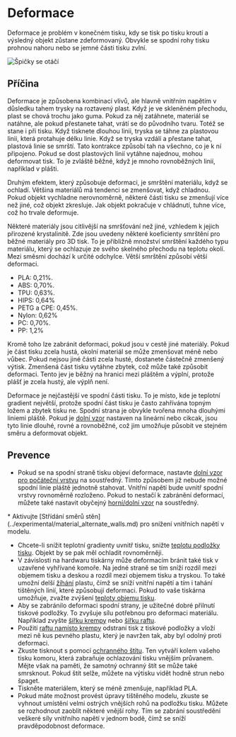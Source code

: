Deformace
====
Deformace je problém v konečném tisku, kdy se tisk po tisku kroutí a výsledný objekt zůstane zdeformovaný. Obvykle se spodní rohy tisku prohnou nahoru nebo se jemné části tisku zvlní.

![Špičky se otáčí](../../../articles/images/warping.jpg)

Příčina
----
Deformace je způsobena kombinací vlivů, ale hlavně vnitřním napětím v důsledku tahem trysky na roztavený plast. Když je ve skleněném přechodu, plast se chová trochu jako guma. Pokud za něj zatáhnete, materiál se natáhne, ale pokud přestanete tahat, vrátí se do původního tvaru. Totéž se stane i při tisku. Když tisknete dlouhou linii, tryska se táhne za plastovou linii, která protahuje délku linie. Když se tryska vzdálí a přestane tahat, plastová linie se smrští. Tato kontrakce způsobí tah na všechno, co je k ní připojeno. Pokud se dost plastových linií vytáhne najednou, mohou deformovat tisk. To je zvláště běžné, když je mnoho rovnoběžných linií, například v plášti.

Druhým efektem, který způsobuje deformaci, je smrštění materiálu, když se ochladí. Většina materiálů má tendenci se zmenšovat, když chladnou. Pokud objekt vychladne nerovnoměrně, některé části tisku se zmenšují více než jiné, což objekt zkresluje. Jak objekt pokračuje v chládnutí, tuhne více, což ho trvale deformuje.

Některé materiály jsou citlivější na smršťování než jiné, vzhledem k jejich přirozené krystalinitě. Zde jsou uvedeny některé koeficienty smrštění pro běžné materiály pro 3D tisk. To je přibližně množství smrštění každého typu materiálu, který se ochlazuje ze svého skelného přechodu na teplotu okolí. Mezi směsmi dochází k určité odchylce. Větší smrštění způsobí větší deformaci.
* PLA: 0,21%.
* ABS: 0,70%.
* TPU: 0,63%.
* HIPS: 0,64%
* PETG a CPE: 0,45%.
* Nylon: 0,62%
* PC: 0,70%.
* PP: 1,2%

Kromě toho lze zabránit deformaci, pokud jsou v cestě jiné materiály. Pokud je část tisku zcela hustá, okolní materiál se může zmenšovat méně nebo vůbec. Pokud nejsou jiné části zcela husté, dostanete částečně zmenšený výtisk. Zmenšená část tisku vytáhne zbytek, což může také způsobit deformaci. Tento jev je běžný na hranici mezi pláštěm a výplní, protože plášť je zcela hustý, ale výplň není.

Deformace je nejčastější ve spodní části tisku. To je místo, kde je teplotní gradient největší, protože spodní část tisku je často zahřívána topným ložem a zbytek tisku ne. Spodní strana je obvykle tvořena mnoha dlouhými liniemi pláště. Pokud je [dolní vzor](../top_bottom/top_bottom_pattern.md) nastaven na lineární nebo cikcak, jsou tyto linie dlouhé, rovné a rovnoběžné, což jim umožňuje působit ve stejném směru a deformovat objekt.

Prevence
----
* Pokud se na spodní straně tisku objeví deformace, nastavte [dolní vzor pro počáteční vrstvu](../top_bottom/top_bottom_pattern_0.md) na soustředný. Tímto způsobem již nebude možné spodní linie pláště jednotně stahovat. Vnitřní napětí bude uvnitř spodní vrstvy rovnoměrně rozloženo. Pokud to nestačí k zabránění deformací, můžete také nastavit obyčejný [horní/dolní vzor](../top_bottom/top_bottom_pattern.md) na soustředný.
<!--if cura_version>=5.0-->* Aktivujte [Střídání směrů stěn](../experimental/material_alternate_walls.md) pro snížení vnitřních napětí v modelu.<!--endif-->
* Chcete-li snížit teplotní gradienty uvnitř tisku, snižte [teplotu podložky tisku](../material/material_bed_temperature.md). Objekt by se pak měl ochladit rovnoměrněji.
* V závislosti na hardwaru tiskárny může deformacím bránit také tisk v uzavřené vyhřívané komoře. Na jedné straně se tím sníží rozdíl mezi objemem tisku a deskou a rozdíl mezi objemem tisku a tryskou. To také umožní delší [žíhání](https://en.wikipedia.org/wiki/Annealing_%28glass%29) plastu, čímž se sníží vnitřní napětí a tím i tahání tištěných linií, které způsobují deformaci. Pokud to vaše tiskárna umožňuje, zvažte zvýšení [teploty objemu tisku](../material/build_volume_temperature.md).
* Aby se zabránilo deformaci spodní strany, je užitečné dobré přilnutí tiskové podložky. To zvyšuje sílu potřebnou pro deformaci materiálu. Například zvyšte [šířku krempy](../platform_adhesion/brim_width.md) nebo [šířku raftu](../platform_adhesion/raft_margin.md).
* Použití [raftu namísto krempy](../platform_adhesion/adhesion_type.md) odstraní tisk z tiskové podložky a vloží mezi ně kus pevného plastu, který je navržen tak, aby byl odolný proti deformaci.
* Zkuste tisknout s pomocí [ochranného štítu](../experimental/draft_shield_enabled.md). Ten vytváří kolem vašeho tisku komoru, která zabraňuje ochlazování tisku vnějším průvanem. Mějte však na paměti, že samotný ochranný štít se může také smrsknout. Pokud štít selže, můžete na výtisku vidět hodně strun nebo špaget.
* Tiskněte materiálem, který se méně zmenšuje, například PLA.
* Pokud máte možnost provést úpravy tištěného modelu, zkuste se vyhnout umístění velmi ostrých vnějších rohů na podložku tisku. Můžete se rozhodnout zaoblit některé vnější rohy. Tím se zabrání soustředění veškeré síly vnitřního napětí v jednom bodě, čímž se sníží pravděpodobnost deformace.

